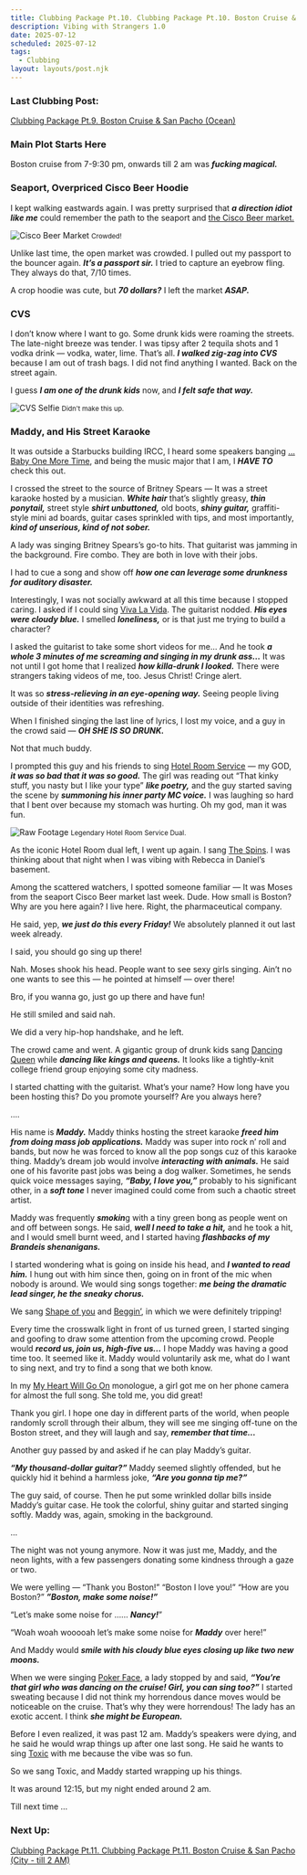 ```yaml
---
title: Clubbing Package Pt.10. Clubbing Package Pt.10. Boston Cruise & San Pacho (City - till 12 AM)
description: Vibing with Strangers 1.0
date: 2025-07-12
scheduled: 2025-07-12
tags:
  - Clubbing
layout: layouts/post.njk
---
```


<h3>Last Clubbing Post:</h3>
<a href="{{ '/posts/clubbingpackagept9/' | url }}">Clubbing Package Pt.9. Boston Cruise & San Pacho (Ocean)</a>

<h3>Main Plot Starts Here</h3>

Boston cruise from 7-9:30 pm, onwards till 2 am was ***fucking magical.***

<h3>Seaport, Overpriced Cisco Beer Hoodie</h3>

I kept walking eastwards again. I was pretty surprised that ***a direction idiot like me*** could remember the path to the seaport and [the Cisco Beer market.](https://www.instagram.com/ciscobrewersseaport/)

![Cisco Beer Market](/img/blog5.0/cisco_beer.jpg)
<small>Crowded!</small>

Unlike last time, the open market was crowded. I pulled out my passport to the bouncer again. ***It’s a passport sir.*** I tried to capture an eyebrow fling. They always do that, 7/10 times.

A crop hoodie was cute, but ***70 dollars?*** I left the market ***ASAP.***

<h3>CVS</h3>

I don’t know where I want to go. Some drunk kids were roaming the streets. The late-night breeze was tender. I was tipsy after 2 tequila shots and 1 vodka drink — vodka, water, lime. That’s all. ***I walked zig-zag into CVS*** because I am out of trash bags. I did not find anything I wanted. Back on the street again.

I guess ***I am one of the drunk kids*** now, and ***I felt safe that way.***

![CVS Selfie](/img/blog5.0/cvs.jpg)
<small>Didn't make this up.</small>

<h3>Maddy, and His Street Karaoke</h3>

It was outside a Starbucks building IRCC, I heard some speakers banging […Baby One More Time](https://open.spotify.com/track/3MjUtNVVq3C8Fn0MP3zhXa?si=dc3a05155ddb46ef), and being the music major that I am, I ***HAVE TO*** check this out.

I crossed the street to the source of Britney Spears — It was a street karaoke hosted by a musician. ***White hair*** that’s slightly greasy, ***thin ponytail,*** street style ***shirt unbuttoned,*** old boots, ***shiny guitar,*** graffiti-style mini ad boards, guitar cases sprinkled with tips, and most importantly, ***kind of unserious, kind of not sober.***

A lady was singing Britney Spears’s go-to hits. That guitarist was jamming in the background. Fire combo. They are both in love with their jobs.

I had to cue a song and show off ***how one can leverage some drunkness for auditory disaster.***

Interestingly, I was not socially awkward at all this time because I stopped caring. I asked if I could sing [Viva La Vida](https://open.spotify.com/track/1mea3bSkSGXuIRvnydlB5b?si=0eccc4b05a8840c7). The guitarist nodded. ***His eyes were cloudy blue.*** I smelled ***loneliness,*** or is that just me trying to build a character?

I asked the guitarist to take some short videos for me… And he took ***a whole 3 minutes of me screaming and singing in my drunk ass…*** It was not until I got home that I realized ***how killa-drunk I looked.*** There were strangers taking videos of me, too. Jesus Christ! Cringe alert.

It was so ***stress-relieving in an eye-opening way.*** Seeing people living outside of their identities was refreshing.

When I finished singing the last line of lyrics, I lost my voice, and a guy in the crowd said — ***OH SHE IS SO DRUNK.***

Not that much buddy.

I prompted this guy and his friends to sing [Hotel Room Service](https://open.spotify.com/track/6Rb0ptOEjBjPPQUlQtQGbL?si=15faeb555f4f46b9) — my GOD, ***it was so bad that it was so good.*** The girl was reading out “That kinky stuff, you nasty but I like your type” ***like poetry,*** and the guy started saving the scene by ***summoning his inner party MC voice.*** I was laughing so hard that I bent over because my stomach was hurting. Oh my god, man it was fun.

![Raw Footage](/img/blog5.0/street_kareoke.jpeg)
<small>Legendary Hotel Room Service Dual.</small>

As the iconic Hotel Room dual left, I went up again. I sang [The Spins](https://open.spotify.com/track/7BcOUi4FQ3wBLmNTW0yfCR?si=efa01336d7f746f7). I was thinking about that night when I was vibing with Rebecca in Daniel’s basement.

Among the scattered watchers, I spotted someone familiar — It was Moses from the seaport Cisco Beer market last week. Dude. How small is Boston? Why are you here again? I live here. Right, the pharmaceutical company.

He said, yep, ***we just do this every Friday!*** We absolutely planned it out last week already.

I said, you should go sing up there!

Nah. Moses shook his head. People want to see sexy girls singing. Ain’t no one wants to see this — he pointed at himself — over there!

Bro, if you wanna go, just go up there and have fun!

He still smiled and said nah.

We did a very hip-hop handshake, and he left.

The crowd came and went. A gigantic group of drunk kids sang [Dancing Queen](https://open.spotify.com/track/0GjEhVFGZW8afUYGChu3Rr?si=1aea092e21b94c57) while ***dancing like kings and queens.*** It looks like a tightly-knit college friend group enjoying some city madness.

I started chatting with the guitarist. What’s your name? How long have you been hosting this? Do you promote yourself? Are you always here?

….

His name is ***Maddy.*** Maddy thinks hosting the street karaoke ***freed him from doing mass job applications.*** Maddy was super into rock n’ roll and bands, but now he was forced to know all the pop songs cuz of this karaoke thing. Maddy’s dream job would involve ***interacting with animals.*** He said one of his favorite past jobs was being a dog walker. Sometimes, he sends quick voice messages saying, ***“Baby, I love you,”*** probably to his significant other, in a ***soft tone*** I never imagined could come from such a chaotic street artist.

Maddy was frequently ***smokin***g with a tiny green bong as people went on and off between songs. He said, ***well I need to take a hit,*** and he took a hit, and I would smell burnt weed, and I started having ***flashbacks of my Brandeis shenanigans.***

I started wondering what is going on inside his head, and ***I wanted to read him.*** I hung out with him since then, going on in front of the mic when nobody is around. We would sing songs together: ***me being the dramatic lead singer, he the sneaky chorus.***

We sang [Shape of you](https://open.spotify.com/track/7qiZfU4dY1lWllzX7mPBI3?si=493407916dd64c0e) and [Beggin’](https://open.spotify.com/track/74nEGIzIefJhJ5qX7NeIAz?si=2a0ecef85ef14d91), in which we were definitely tripping!

Every time the crosswalk light in front of us turned green, I started singing and goofing to draw some attention from the upcoming crowd. People would ***record us, join us, high-five us…*** I hope Maddy was having a good time too. It seemed like it. Maddy would voluntarily ask me, what do I want to sing next, and try to find a song that we both know.

In my [My Heart Will Go On](https://open.spotify.com/track/33LC84JgLvK2KuW43MfaNq?si=22bee385ed284aff) monologue, a girl got me on her phone camera for almost the full song. She told me, you did great!

Thank you girl. I hope one day in different parts of the world, when people randomly scroll through their album, they will see me singing off-tune on the Boston street, and they will laugh and say, ***remember that time…***

Another guy passed by and asked if he can play Maddy’s guitar.

***“My thousand-dollar guitar?”*** Maddy seemed slightly offended, but he quickly hid it behind a harmless joke, ***“Are you gonna tip me?”***

The guy said, of course. Then he put some wrinkled dollar bills inside Maddy’s guitar case. He took the colorful, shiny guitar and started singing softly. Maddy was, again, smoking in the background.

…

The night was not young anymore. Now it was just me, Maddy, and the neon lights, with a few passengers donating some kindness through a gaze or two.

We were yelling — “Thank you Boston!” “Boston I love you!” “How are you Boston?” ***”Boston, make some noise!”***

“Let’s make some noise for …… ***Nancy!***”

“Woah woah wooooah let’s make some noise for ***Maddy*** over here!”

And Maddy would ***smile with his cloudy blue eyes closing up like two new moons.***

When we were singing [Poker Face](https://open.spotify.com/track/5R8dQOPq8haW94K7mgERlO?si=c5acba1029804ad1), a lady stopped by and said, ***“You’re that girl who was dancing on the cruise! Girl, you can sing too?”*** I started sweating because I did not think my horrendous dance moves would be noticeable on the cruise. That’s why they were horrendous! The lady has an exotic accent. I think ***she might be European.***

Before I even realized, it was past 12 am. Maddy’s speakers were dying, and he said he would wrap things up after one last song. He said he wants to sing [Toxic](https://open.spotify.com/track/6I9VzXrHxO9rA9A5euc8Ak?si=c3c1dc45dfe34387) with me because the vibe was so fun.

So we sang Toxic, and Maddy started wrapping up his things.

It was around 12:15, but my night ended around 2 am.

Till next time …


<h3>Next Up:</h3>
<a href="{{ '/posts/clubbingpackagept11/' | url }}">Clubbing Package Pt.11. Clubbing Package Pt.11. Boston Cruise & San Pacho (City - till 2 AM)</a>

